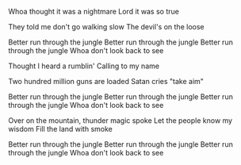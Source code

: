 Whoa thought it was a nightmare
Lord it was so true

They told me don't go walking slow
The devil's on the loose

Better run through the jungle
Better run through the jungle
Better run through the jungle
Whoa don't look back to see

Thought I heard a rumblin'
Calling to my name

Two hundred million guns are loaded
Satan cries "take aim"

Better run through the jungle
Better run through the jungle
Better run through the jungle
Whoa don't look back to see

Over on the mountain, thunder magic spoke
Let the people know my wisdom
Fill the land with smoke

Better run through the jungle
Better run through the jungle
Better run through the jungle
Whoa don't look back to see

<audio src = "http://7xpkml.com1.z0.glb.clouddn.com/mp3_Creedence%20Clearwater%20Revival%20-%20Run%20Through%20The%20Jungle.mp3" preload = "auto"/>